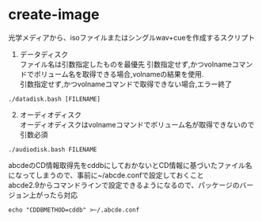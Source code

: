 # create-image

光学メディアから、isoファイルまたはシングルwav+cueを作成するスクリプト

1. データディスク  
ファイル名は引数指定したものを最優先
引数指定せず,かつvolnameコマンドでボリューム名を取得できる場合,volnameの結果を使用.  
引数指定せず,かつvolnameコマンドで取得できない場合,エラー終了
```
./datadisk.bash [FILENAME]
```
2. オーディオディスク  
オーディオディスクはvolnameコマンドでボリューム名が取得できないので引数必須  
```
./audiodisk.bash FILENAME
```

abcdeのCD情報取得先をcddbにしておかないとCD情報に基づいたファイル名になってしまうので、事前に~/abcde.confで設定しておくこと  
abcde2.9からコマンドラインで設定できるようになるので、パッケージのバージョン上がったら対応
```
echo "CDDBMETHOD=cddb" >~/.abcde.conf
```
